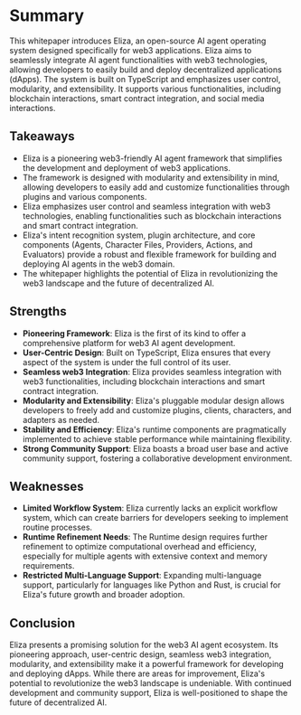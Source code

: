 # Summary
This whitepaper introduces Eliza, an open-source AI agent operating system designed specifically for web3 applications. Eliza aims to seamlessly integrate AI agent functionalities with web3 technologies, allowing developers to easily build and deploy decentralized applications (dApps). The system is built on TypeScript and emphasizes user control, modularity, and extensibility. It supports various functionalities, including blockchain interactions, smart contract integration, and social media interactions.    

## Takeaways
- Eliza is a pioneering web3-friendly AI agent framework that simplifies the development and deployment of web3 applications.    
- The framework is designed with modularity and extensibility in mind, allowing developers to easily add and customize functionalities through plugins and various components.    
- Eliza emphasizes user control and seamless integration with web3 technologies, enabling functionalities such as blockchain interactions and smart contract integration.    
- Eliza's intent recognition system, plugin architecture, and core components (Agents, Character Files, Providers, Actions, and Evaluators) provide a robust and flexible framework for building and deploying AI agents in the web3 domain.    
- The whitepaper highlights the potential of Eliza in revolutionizing the web3 landscape and the future of decentralized AI.    

## Strengths
- **Pioneering Framework**: Eliza is the first of its kind to offer a comprehensive platform for web3 AI agent development.    
- **User-Centric Design**: Built on TypeScript, Eliza ensures that every aspect of the system is under the full control of its user.    
- **Seamless web3 Integration**: Eliza provides seamless integration with web3 functionalities, including blockchain interactions and smart contract integration.    
- **Modularity and Extensibility**: Eliza's pluggable modular design allows developers to freely add and customize plugins, clients, characters, and adapters as needed.    
- **Stability and Efficiency**: Eliza's runtime components are pragmatically implemented to achieve stable performance while maintaining flexibility.    
- **Strong Community Support**: Eliza boasts a broad user base and active community support, fostering a collaborative development environment.    

## Weaknesses
- **Limited Workflow System**: Eliza currently lacks an explicit workflow system, which can create barriers for developers seeking to implement routine processes.    
- **Runtime Refinement Needs**: The Runtime design requires further refinement to optimize computational overhead and efficiency, especially for multiple agents with extensive context and memory requirements.    
- **Restricted Multi-Language Support**: Expanding multi-language support, particularly for languages like Python and Rust, is crucial for Eliza's future growth and broader adoption.    

## Conclusion
Eliza presents a promising solution for the web3 AI agent ecosystem. Its pioneering approach, user-centric design, seamless web3 integration, modularity, and extensibility make it a powerful framework for developing and deploying dApps. While there are areas for improvement, Eliza's potential to revolutionize the web3 landscape is undeniable. With continued development and community support, Eliza is well-positioned to shape the future of decentralized AI.